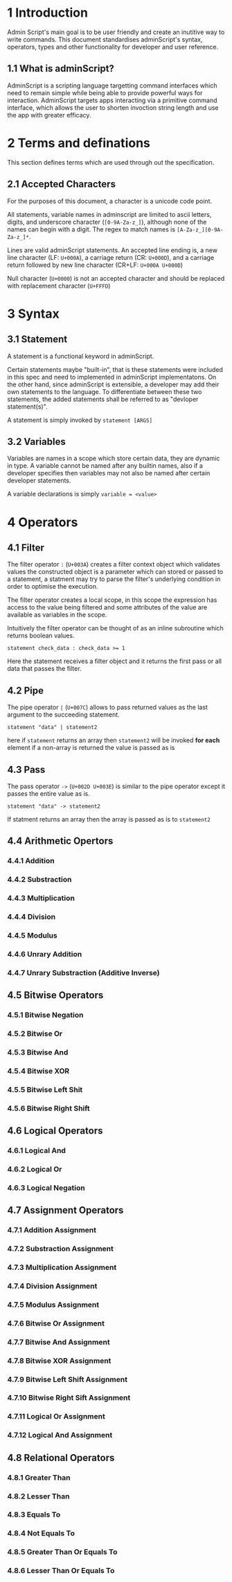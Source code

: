 # 1 Introduction

Admin Script's main goal is to be user friendly and create an inutitive way to write commands.
This document standardises adminScript's syntax, operators, types and other functionality for
developer and user reference.

## 1.1 What is adminScript?

AdminScript is a scripting language targetting command interfaces which need to remain simple
while being able to provide powerful ways for interaction. AdminScript targets apps interacting via
a primitive command interface, which allows the user to shorten invoction string length and use the
app with greater efficacy.

# 2 Terms and definations

This section defines terms which are used through out the specification.

## 2.1 Accepted Characters

For the purposes of this document, a character is a unicode code point.

All statements, variable names in adminscript are limited to ascii letters, digits, and underscore character (`[0-9A-Za-z_]`), although none
of the names can begin with a digit. The regex to match names is `[A-Za-z_][0-9A-Za-z_]*`.

Lines are valid adminScript statements. An accepted line ending is, a new line character (LF: `U+000A`),
a carriage return (CR: `U+000D`), and a carriage return followed by new line character (CR+LF: `U+000A U+000D`)

Null character (`U+0000`) is not an accepted character and should be replaced with replacement character (`U+FFFD`)

# 3 Syntax

## 3.1 Statement

A statement is a functional keyword in adminScript.

Certain statements maybe "built-in", that is these statements were included in this spec and need to implemented
in adminScript implementatons. On the other hand, since adminScript is extensible, a developer may add their own statements
to the language. To differentiate between these two statements, the added statements shall be referred to as "devloper statement(s)".

A statement is simply invoked by `statement [ARGS]`

## 3.2 Variables

Variables are names in a scope which store certain data, they are dynamic in type.
A variable cannot be named after any builtin names, also if a developer specifies then
variables may not also be named after certain developer statements.

A variable declarations is simply `variable = <value>`

# 4 Operators

## 4.1 Filter

The filter operator `:` (`U+003A`) creates a filter context object which validates values
the constructed object is a parameter which can stored or passed to a statement, a statment may try
to parse the filter's underlying condition in order to optimise the execution.

The filter operator creates a local scope, in this scope the expression has access to the value being filtered
and some attributes of the value are available as variables in the scope.

Intuitively the filter operator can be thought of as an inline subroutine which returns boolean values.

`statement check_data : check_data >= 1`

Here the statement receives a filter object and it returns the first pass or all data that passes the filter.

## 4.2 Pipe

The pipe operator `|` (`U+007C`) allows to pass returned values as the last argument to the succeeding statement.

`statement "data" | statement2`

here if `statement` returns an array then `statement2` will be invoked **for each** element
if a non-array is returned the value is passed as is

## 4.3 Pass

The pass operator `->` (`U+002D U+003E`) is similar to the pipe operator except it passes the entire value as is.

`statement "data" -> statement2`

If statment returns an array then the array is passed as is to `statement2`

## 4.4 Arithmetic Opertors

### 4.4.1 Addition

### 4.4.2 Substraction

### 4.4.3 Multiplication

### 4.4.4 Division

### 4.4.5 Modulus

### 4.4.6 Unrary Addition

### 4.4.7 Unrary Substraction (Additive Inverse)

## 4.5 Bitwise Operators

### 4.5.1 Bitwise Negation

### 4.5.2 Bitwise Or

### 4.5.3 Bitwise And

### 4.5.4 Bitwise XOR

### 4.5.5 Bitwise Left Shit

### 4.5.6 Bitwise Right Shift

## 4.6 Logical Operators

### 4.6.1 Logical And

<!-- Second statement is not evaluated if first is false, keyword is "and" -->

### 4.6.2 Logical Or

<!-- Second statement is not evaluated if first is true, keyword is "or" -->

### 4.6.3 Logical Negation

## 4.7 Assignment Operators

### 4.7.1 Addition Assignment

### 4.7.2 Substraction Assignment

### 4.7.3 Multiplication Assignment

### 4.7.4 Division Assignment

### 4.7.5 Modulus Assignment

### 4.7.6 Bitwise Or Assignment

### 4.7.7 Bitwise And Assignment

### 4.7.8 Bitwise XOR Assignment

### 4.7.9 Bitwise Left Shift Assignment

### 4.7.10 Bitwise Right Sift Assignment

### 4.7.11 Logical Or Assignment

### 4.7.12 Logical And Assignment

## 4.8 Relational Operators

### 4.8.1 Greater Than

### 4.8.2 Lesser Than

### 4.8.3 Equals To

### 4.8.4 Not Equals To

### 4.8.5 Greater Than Or Equals To

### 4.8.6 Lesser Than Or Equals To

